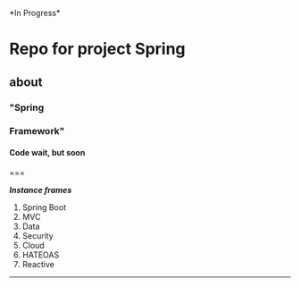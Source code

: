 
\*In Progress\*
# Repo for project Spring
## about
### "Spring
### Framework"
#### Code wait, but soon

===

***Instance frames***
1. Spring Boot
2. MVC
3. Data
4. Security
7. Cloud
8. HATEOAS
9. Reactive 




---
### []()
~~~
